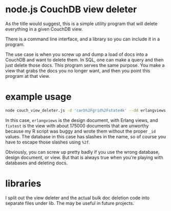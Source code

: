 # node.js CouchDB view deleter

As the title would suggest, this is a simple utility program that will
delete everything in a given CouchDB view.

There is a command line interface, and a library so you can include it
in a program.

The use case is when you screw up and dump a load of docs into a
CouchDB and want to delete them.  In SQL, one can make a query and
then just delete those docs.  This program serves the same purpose.
You make a view that grabs the docs you no longer want, and then you
point this program at that view.

# example usage

```bash
node couch_view_deleter.js -d 'carb%2Fgrid%2Fstate4k' --dd erlangviews -v fixtest
```

In this case, `erlangviews` is the design document, with Erlang views,
and `fixtest` is the view with about 175000 documents that are
unworthy because my R script was buggy and wrote them without the
proper `_id` values.  The database in this case has slashes in the
name, so of course you have to escape those slashes using `%2f`.

Obviously, you can screw up pretty badly if you use the wrong
database, design document, or view.  But that is always true when
you're playing with databases and deleting docs.

# libraries

I split out the view deleter and the actual bulk doc deletion code
into separate files under lib.  The may be useful in future projects.
